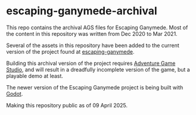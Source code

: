 # escaping-ganymede-archival
This repo contains the archival AGS files for Escaping Ganymede. Most of the content in this repository was written from Dec 2020 to Mar 2021.

Several of the assets in this repository have been added to the current version of the project found at [escaping-ganymede](https://github.com/ViciousElia/escaping-ganymede).

Building this archival version of the project requires [Adventure Game Studio](https://www.adventuregamestudio.co.uk), and will result in a dreadfully incomplete version of the game, but a playable demo at least.

The newer version of the Escaping Ganymede project is being built with [Godot](https://godotengine.org).

Making this repository public as of 09 April 2025.
